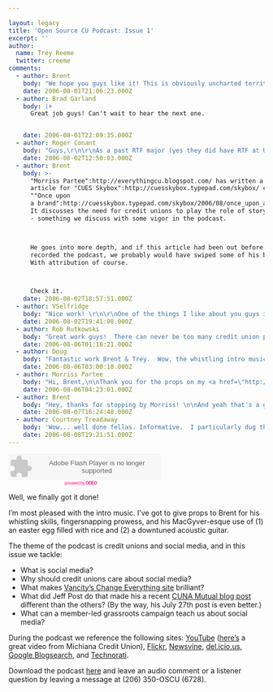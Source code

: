 ```yaml
---

layout: legacy
title: 'Open Source CU Podcast: Issue 1'
excerpt: ''
author:
  name: Trey Reeme
  twitter: creeme
comments:
  - author: Brent
    body: "We hope you guys like it! This is obviously uncharted territory for us, and we're looking forward to how this plays out.\r\n\r\nOn another note, \"Odeo\":http://www.odeo.com, the site we're running this first podcast through, is giving us some problems. We'd like to find a site that effectively hosts our podcasts and creates a feed for us for free...because we're cheap.\r\n\r\nAnd because of the problems, we haven't been able to set up the feed in iTunes. This problem will hopefully be remedied soon.\r\n\r\nIf anyone has any ideas, let us know. \r\n\r\nCall the audio comment line, because we're seriously going to be so excited the moment we get a call through that thing."
    date: 2006-08-01T21:06:23.000Z
  - author: Brad Garland
    body: |+
      Great job guys! Can't wait to hear the next one.


    date: 2006-08-01T22:09:35.000Z
  - author: Roger Conant
    body: "Guys,\r\n\r\nAs a past RTF major (yes they did have RTF at UT way back then), the real AH-HA for me about the net is that it puts everyone in broadcast!  Back when, you had to have a lot of money AND know someone to get exposure like that.  I love it!  "
    date: 2006-08-02T12:50:03.000Z
  - author: Brent
    body: >-
      "Morriss Partee":http://everythingcu.blogspot.com/ has written a nice
      article for "CUES Skybox":http://cuesskybox.typepad.com/skybox/ called
      ""Once upon
      a brand":http://cuesskybox.typepad.com/skybox/2006/08/once_upon_a_bra.html."
      It discusses the need for credit unions to play the role of story-teller
      - something we discuss with some vigor in the podcast.



      He goes into more depth, and if this article had been out before we
      recorded the podcast, we probably would have swiped some of his brilliance.
      With attribution of course.



      Check it.
    date: 2006-08-02T18:57:51.000Z
  - author: VSelfridge
    body: "Nice work! \r\n\r\nOne of the things I like about you guys is that you very passionately walk the talk... \r\n\r\nRefreshing! \r\n\r\nKeep those crazy ideas coming. "
    date: 2006-08-02T19:41:08.000Z
  - author: Rob Rutkowski
    body: "Great work guys!  There can never be too many credit union podcasts.  To answer your question on distribution, you are going to be hard pressed to find a free one.  However, Libsyn is almost free at $5/mo.  That's what we use to distribute Current Issues in Credit Unions.  People will be able to easily download your show, put it on their mp3 players, subscribe to it in iTunes or just burn it to a cd.  I highly recommend Libsyn."
    date: 2006-08-06T01:18:21.000Z
  - author: Doug
    body: "Fantastic work Brent & Trey.  Wow, the whistling intro music is awesome.  Reminds me a bit of the Andy Griffith show.  \n\nMy favorite line, \"It is not about how many people you reach, but instead about reaching the right people\" or something like that.  Amen.  \n\nI also like the need to search for and crave raw feedback and then the need to respond. \n\nThanks guys.  "
    date: 2006-08-06T03:00:18.000Z
  - author: Morriss Partee
    body: "Hi, Brent,\n\nThank you for the props on my <a href=\"http://cuesskybox.typepad.com/skybox/2006/08/once_upon_a_bra.html\">Once Upon a Brand</a> article. \n\nI'd like to clarify the \"role of story-teller\" statement. It's not that credit unions need to become spinner of yarns. It's that credit unions must do two things to assure the future of their organizations. 1.) They must discover their unique story that is different from all other credit unions, and tell that story throughout everything that they do. (That means that when a member withdraws cash from an ATM they've had an experience that furthers the CU's brand, not that they've been bombarded with five paragraphs of prose.) 2.) They must never put profit nor efficiency ahead of their story. Of course credit unions must be profitable and efficient. But not at the expense of subverting their story. Otherwise, we're nothing more than a (temporarily) tax-exempt bank. \n\nToo many credit unions have forgotten their story, or else don't realize how vitally important their story is today. That's why we are holding the <a href=\"http://www.everythingcumarketing.com/branding/index.cfm?fuseaction=OnceUponHome\">Triple-B: Once Upon a Brand</a> event in Baltimore next month: to rediscover our story's relevance in today's world in order to build a powerhouse brand. \n\nThe good news: The size of an organization has nothing whatsoever to do with having a great story/brand. A big credit union can have a great brand or a lousy brand just as a small credit union can have a great brand or a lousy brand.\n\nI'm looking forward to checking out the podcast! Can't wait to hear the info on it."
    date: 2006-08-06T04:23:01.000Z
  - author: Brent
    body: "Hey, thanks for stopping by Morriss! \n\nAnd yeah that's a good call - the bottom line of good story-telling (for a business, not for a parent) is that instead of product-focused communication, or even brand-focused communication, consumers need experience-focused communication.\n\nMake yourself relevant in their lives, instead of just their 1 o'clock trip to the deposit line.\n\nLet us know how \"the Branding, Bonding & Brew conference\":http://www.everythingcumarketing.com/branding/index.cfm?fuseaction=OnceUponHome goes. We expect a hilarious drunk-dial on the Open Source CU comments line out of you.\n\n"
    date: 2006-08-07T16:24:48.000Z
  - author: Courtney Treadaway
    body: 'Wow... well done fellas. Informative.  I particularly dug the "People are empowered to choose what they listen to so you have to speak in their terms."  comment'
    date: 2006-08-08T19:21:51.000Z
---
```


<embed src="http://www.odeo.com/flash/audio_player_standard_gray.swf" quality="high" width="300" height="52" name="audio_player_standard_gray" align="middle" allowScriptAccess="always" wmode="transparent"  type="application/x-shockwave-flash" flashvars="audio_id=1597742&#38;valid_sample_rate=true&#38;external_url=http://brent.trabian.com/oscu/Open_Source_CU-Credit_Union_Podcast-1.mp3" pluginspage="http://www.macromedia.com/go/getflashplayer" /></embed><br /><a style="font-size: 9px; padding-left: 110px; color: #f39; letter-spacing: -1px; text-decoration: none" href="http://odeo.com/audio/1597742/view">powered by <strong><span class="caps">ODEO</span></strong></a>
<p>Well, we finally got it done!</p>
<p>I&#8217;m most pleased with the intro music.  I&#8217;ve got to give props to Brent for his whistling skills, fingersnapping prowess, and his MacGyver-esque use of (1) an easter egg filled with rice and (2) a downtuned acoustic guitar.</p>
<p>The theme of the podcast is credit unions and social media, and in this issue we tackle:</p>
<ul>
<li>What is social media?</li>
<li>Why should credit unions care about social media?</li>
<li>What makes <a href="http://www.changeeverything.ca">Vancity&#8217;s Change Everything site</a> brilliant?</li>
<li>What did Jeff Post do that made his a recent <a href="http://www.cunamutual.com/cmg/freeFormDetail/0,1248,14516,00.html"><span class="caps">CUNA</span> Mutual blog post</a> different than the others?  (By the way, his July 27th post is even better.)</li>
<li>What can a member-led grassroots campaign teach us about social media?</li>
</ul>
<p>During the podcast we reference the following sites: <a href="http://www.youtube.com">YouTube</a> (<a href="http://www.youtube.com/watch?v=H2CQn_NK7Ws&#38;NR">here&#8217;s</a> a great video from Michiana Credit Union), <a href="http://www.flickr.com/photos/trabian">Flickr</a>, <a href="http://www.newsvine.com/">Newsvine</a>, <a href="http://del.icio.us">del.icio.us</a>, <a href="http://blogsearch.google.com">Google Blogsearch</a>, and <a href="http://www.technorati.com">Technorati</a>.</p>
<p>Download the podcast <a href="http://brent.trabian.com/oscu/Open_Source_CU-Credit_Union_Podcast-1.mp3">here</a> and leave an audio comment or a listener question by leaving a message at (206) 350-OSCU (6728).</p>